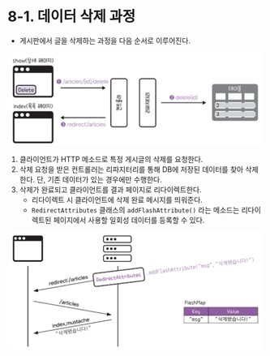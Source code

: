 # 8-1. 데이터 삭제 과정
- 게시판에서 글을 삭제하는 과정을 다음 순서로 이루어진다.

![데이터 삭제 과정](/media/서적/코딩%20자율학습%20스프링부트3%20자바%20백엔드%20개발%20입문/Part%202.%20게시판%20CRUD%20만들기/8.%20게시글%20삭제하기%20-%20Delete/데이터%20삭제%20과정.png)

1. 클라이언트가 HTTP 메소드로 특정 게시글의 삭제를 요청한다.
2. 삭제 요청을 받은 컨트롤러는 리파지터리를 통해 DB에 저장된 데이터를 찾아 삭제한다. 단, 기존 데이터가 있는 경우에만 수행한다.
3. 삭제가 완료되고 클라이언트를 결과 페이지로 리다이렉트한다.
	- 리다이렉트 시 클라이언트에 삭제 완료 메시지를 띄워준다.
	- `RedirectAttributes` 클래스의 `addFlashAttribute()` 라는 메소드는 리다이렉트된 페이지에서 사용할 일회성 데이터를 등록할 수 있다.

![리다이렉트된 페이지에서 일회성으로 사용할 데이터 등록해 보내기](/media/서적/코딩%20자율학습%20스프링부트3%20자바%20백엔드%20개발%20입문/Part%202.%20게시판%20CRUD%20만들기/8.%20게시글%20삭제하기%20-%20Delete/리다이렉트된%20페이지에서%20일회성으로%20사용할%20데이터%20등록해%20보내기.png)